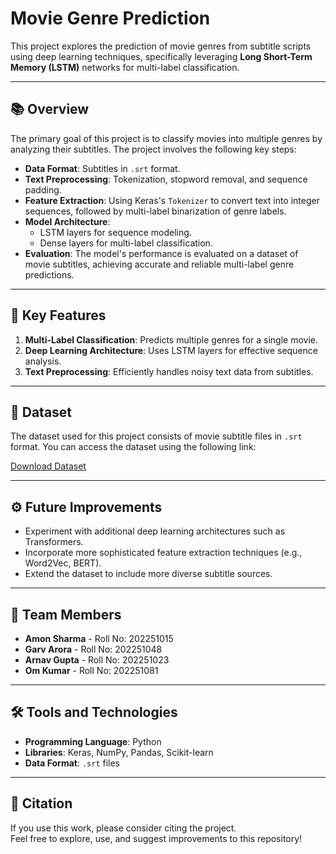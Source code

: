 # Movie Genre Prediction

This project explores the prediction of movie genres from subtitle scripts using deep learning techniques, specifically leveraging **Long Short-Term Memory (LSTM)** networks for multi-label classification.

---

## 📚 Overview

The primary goal of this project is to classify movies into multiple genres by analyzing their subtitles. The project involves the following key steps:

- **Data Format**: Subtitles in `.srt` format.
- **Text Preprocessing**: Tokenization, stopword removal, and sequence padding.
- **Feature Extraction**: Using Keras's `Tokenizer` to convert text into integer sequences, followed by multi-label binarization of genre labels.
- **Model Architecture**: 
  - LSTM layers for sequence modeling.
  - Dense layers for multi-label classification.
- **Evaluation**: The model's performance is evaluated on a dataset of movie subtitles, achieving accurate and reliable multi-label genre predictions.

---

## 🧪 Key Features

1. **Multi-Label Classification**: Predicts multiple genres for a single movie.
2. **Deep Learning Architecture**: Uses LSTM layers for effective sequence analysis.
3. **Text Preprocessing**: Efficiently handles noisy text data from subtitles.

---

## 🚀 Dataset

The dataset used for this project consists of movie subtitle files in `.srt` format. You can access the dataset using the following link:

[Download Dataset](https://drive.google.com/file/d/10IH9FhKDpr_AELmlb0Fa9vzieYnU3jZV/view?usp=drivesdk)

---

## ⚙️ Future Improvements

- Experiment with additional deep learning architectures such as Transformers.
- Incorporate more sophisticated feature extraction techniques (e.g., Word2Vec, BERT).
- Extend the dataset to include more diverse subtitle sources.

---

## 👥 Team Members

- **Amon Sharma** - Roll No: 202251015  
- **Garv Arora** - Roll No: 202251048  
- **Arnav Gupta** - Roll No: 202251023  
- **Om Kumar** - Roll No: 202251081  

---

## 🛠️ Tools and Technologies

- **Programming Language**: Python
- **Libraries**:  Keras, NumPy, Pandas, Scikit-learn
- **Data Format**: `.srt` files

---

## 📝 Citation

If you use this work, please consider citing the project.  
Feel free to explore, use, and suggest improvements to this repository!
